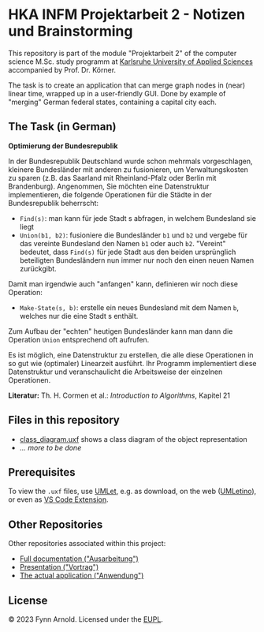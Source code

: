 # HKA INFM Projektarbeit 2 - Notizen und Brainstorming

This repository is part of the module "Projektarbeit 2" of the computer science M.Sc. study programm at [Karlsruhe University of Applied Sciences](https://www.h-ka.de/en/) accompanied by Prof. Dr. Körner.

The task is to create an application that can merge graph nodes in (near) linear time, wrapped up in a user-friendly GUI.
Done by example of "merging" German federal states, containing a capital city each.


## The Task (in German)

**Optimierung der Bundesrepublik**

In der Bundesrepublik Deutschland wurde schon mehrmals vorgeschlagen, kleinere Bundesländer mit anderen zu fusionieren, um Verwaltungskosten zu sparen (z.B. das Saarland mit Rheinland-Pfalz oder Berlin mit Brandenburg). Angenommen, Sie möchten eine Datenstruktur implementieren, die folgende Operationen für die Städte in der Bundesrepublik beherrscht:

* `Find(s)`: man kann für jede Stadt s abfragen, in welchem Bundesland sie liegt
* `Union(b1, b2)`: fusioniere die Bundesländer `b1` und `b2` und vergebe für das vereinte Bundesland den Namen `b1` oder auch `b2`. "Vereint" bedeutet, dass `Find(s)` für jede Stadt aus den beiden ursprünglich beteiligten Bundesländern nun immer nur noch den einen neuen Namen zurückgibt.

Damit man irgendwie auch "anfangen" kann, definieren wir noch diese Operation:

* `Make-State(s, b)`: erstelle ein neues Bundesland mit dem Namen `b`, welches nur die eine Stadt s enthält.

Zum Aufbau der "echten" heutigen Bundesländer kann man dann die Operation `Union` entsprechend oft aufrufen.

Es ist möglich, eine Datenstruktur zu erstellen, die alle diese Operationen in so gut wie (optimaler) Linearzeit ausführt. Ihr Programm implementiert diese Datenstruktur und veranschaulicht die Arbeitsweise der einzelnen Operationen.

**Literatur:** Th. H. Cormen et al.: _Introduction to Algorithms_, Kapitel 21


## Files in this repository ##

* [class_diagram.uxf]() shows a class diagram of the object representation
* _... more to be done_


## Prerequisites

To view the `.uxf` files, use [UMLet](https://www.umlet.com/), e.g. as download, on the web ([UMLetino](https://www.umletino.com/)), or even as [VS Code Extension](https://marketplace.visualstudio.com/items?itemName=TheUMLetTeam.umlet).


## Other Repositories

Other repositories associated within this project:

* [Full documentation ("Ausarbeitung")](https://github.com/Innoberger/hka-infm-projektarbeit-2-doc)
* [Presentation ("Vortrag")](https://github.com/Innoberger/hka-infm-projektarbeit-2-beamer)
* [The actual application ("Anwendung")](https://github.com/Innoberger/hka-infm-projektarbeit-2-work)


## License

&copy; 2023 Fynn Arnold. Licensed under the [EUPL](LICENSE).
